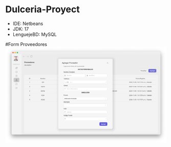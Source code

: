 # Dulceria-Proyect

* IDE: Netbeans
* JDK: 17
* LenguejeBD: MySQL

#Form Proveedores
![FormProveedores](https://github.com/Bumh3rr/Dulceria-Proyect/blob/main/FormProveedores.png)

